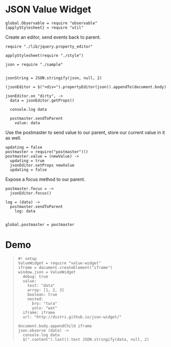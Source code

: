JSON Value Widget
========================

    global.Observable = require "observable"
    {applyStylesheet} = require "util"

Create an editor, send events back to parent.

    require "./lib/jquery.property_editor"

    applyStylesheet(require "./style")

    json = require "./sample"
    

    jsonString = JSON.stringify(json, null, 2)

    (jsonEditor = $("<div>").propertyEditor(json)).appendTo(document.body)

    jsonEditor.on "dirty", ->
      data = jsonEditor.getProps()

      console.log data

      postmaster.sendToParent
        value: data

Use the postmaster to send value to our parent, store our current value in it as well.

    updating = false
    postmaster = require("postmaster")()
    postmaster.value = (newValue) ->
      updating = true
      jsonEditor.setProps newValue
      updating = false

Expose a focus method to our parent.

    postmaster.focus = ->
      jsonEditor.focus()

    log = (data) ->
      postmaster.sendToParent
        log: data


    global.postmaster = postmaster

Demo
====

>     #! setup
>     ValueWidget = require "value-widget"
>     iframe = document.createElement("iframe")
>     window.json = ValueWidget
>       debug: true
>       value:
>         test: "data"
>         array: [1, 2, 3]
>         boolean: true
>         nested:
>           bro: "tura"
>           yolo: "wat"
>       iframe: iframe
>       url: "http://distri.github.io/json-widget/"
>
>     document.body.appendChild iframe
>     json.observe (data) ->
>       console.log data
>       $(".content").last().text JSON.stringify(data, null, 2)
